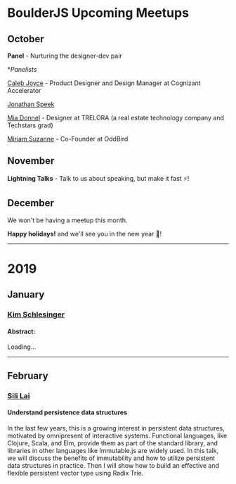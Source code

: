 # BoulderJS Upcoming Meetups

## October

**Panel** - Nurturing the designer-dev pair

**Panelists*

[Caleb Joyce](https://www.linkedin.com/in/calebjoyce/) - Product Designer and Design Manager at Cognizant Accelerator

[Jonathan Speek](https://www.linkedin.com/in/jonathanspeek/)

[Mia Donnel](https://www.linkedin.com/in/miadonnell/) - Designer at TRELORA (a real estate technology company and Techstars grad)

[Miriam Suzanne](https://twitter.com/mirisuzanne) - Co-Founder at OddBird

## November

**Lightning Talks** - Talk to us about speaking, but make it fast ⚡️!

## December

We won't be having a meetup this month.

**Happy holidays!** and we'll see you in the new year 🎉!

---

# 2019

## January

### [Kim Schlesinger](https://twitter.com/kimschles)

#### Abstract:

Loading...

---

## February

### [Sili Lai](www.linkedin.com/in/lesley-lai)

#### Understand persistence data structures

In the last few years, this is a growing interest in persistent data structures, motivated by omnipresent of interactive systems. Functional languages, like Clojure, Scala, and Elm, provide them as part of the standard library, and libraries in other languages like Immutable.js are widely used. In this talk, we will discuss the benefits of immutability and how to utilize persistent data structures in practice. Then I will show how to build an effective and flexible persistent vector type using Radix Trie.
